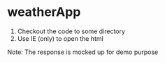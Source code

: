 # weatherApp

1. Checkout the code to some directory
2. Use IE (only) to open the html

Note: The response is mocked up for demo purpose